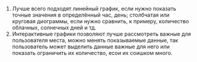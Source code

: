1. Лучше всего подходят линейный график, если нужно показать точные значения в определённый час, день; столбчатая или круговая диограммы, если нужно сравнить, к примеру, количество облачных, солнечных дней и тд.
2. Интерактивные графики позволяют лучше рассмотреть важные для пользователя места, можно менять показываемые данные, так пользователь может выделить данные важные для него или показать ограничить их количество, есои их соишком много.
